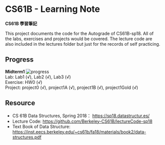 # CS61B - Learning Note
  **CS61B 學習筆記**
  
  This project documents the code for the Autograde of CS61B-sp18. All of the labs, exercises and projects would be covered.
  The lecture code are also included in the lectures folder but just for the records of self practicing. 
  
  
## Progress
**Midterm1** ![progress](https://progress-bar.dev/100/ "progress")  
  Lab: Lab1 (√), Lab2 (√), Lab3 (√)  
  Exercise: HW0 (√)  
  Project: project0 (√), project1A (√),  project1B (√),  project1Gold (√)  

## Resource
 + CS 61B Data Structures, Spring 2018： <https://sp18.datastructur.es/>
 + Lecture Code: <https://github.com/Berkeley-CS61B/lectureCode-sp18>
 + Text Book of Data Structure: <https://inst.eecs.berkeley.edu/~cs61b/fa18/materials/book2/data-structures.pdf>
 
 
